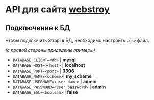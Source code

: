 # API для сайта [webstroy](#)

## Подключение к БД

Чтобы подключить Strapi к БД, необходимо настроить `.env` файл. 

*(с правой стороны придедены примеры)*
- `DATABASE_CLIENT=<db>` | **mysql**
- `DATABASE_HOST=><host>` | **localhost**
- `DATABASE_PORT=<port>` | **3306** 
- `DATABASE_NAME=<scheme>`| **my_scheme**
- `DATABASE_USERNAME=<user name>` | **admin**
- `DATABASE_PASSWORD=<user password>` | **admin**
- `DATABASE_SSL=<boolean>` | **false**
